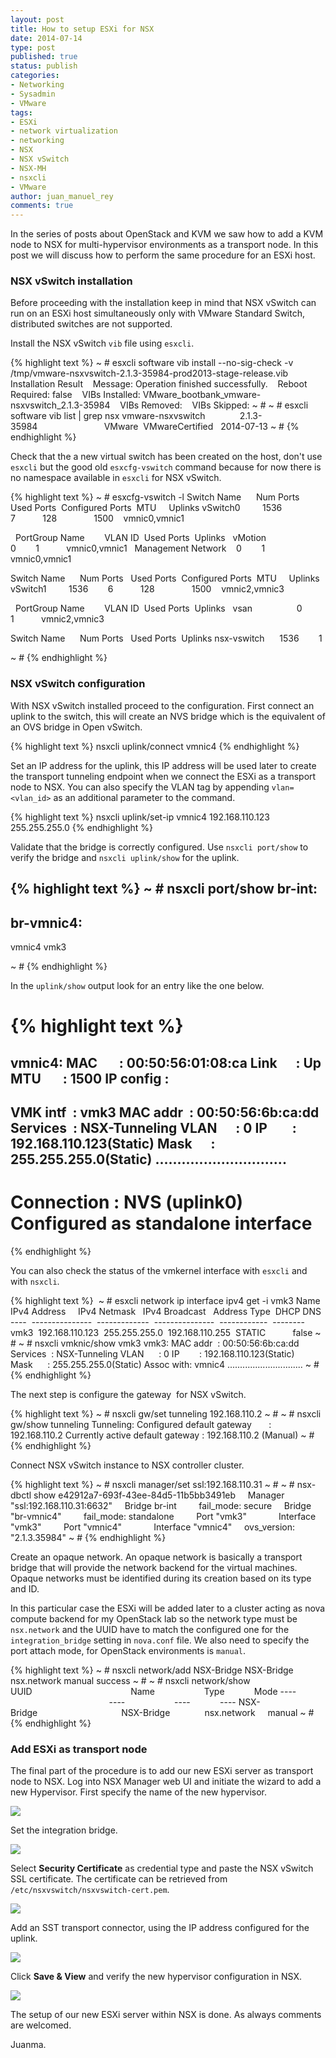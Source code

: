 ```yaml
---
layout: post
title: How to setup ESXi for NSX
date: 2014-07-14
type: post
published: true
status: publish
categories:
- Networking
- Sysadmin
- VMware
tags:
- ESXi
- network virtualization
- networking
- NSX
- NSX vSwitch
- NSX-MH
- nsxcli
- VMware
author: juan_manuel_rey
comments: true
---
```


In the series of posts about OpenStack and KVM we saw how to add a KVM node to NSX for multi-hypervisor environments as a transport node. In this post we will discuss how to perform the same procedure for an ESXi host.

### NSX vSwitch installation

Before proceeding with the installation keep in mind that NSX vSwitch can run on an ESXi host simultaneously only with VMware Standard Switch, distributed switches are not supported.

Install the NSX vSwitch `vib` file using `esxcli`.

{% highlight text %}
~ # esxcli software vib install --no-sig-check -v /tmp/vmware-nsxvswitch-2.1.3-35984-prod2013-stage-release.vib
Installation Result
   Message: Operation finished successfully.
   Reboot Required: false
   VIBs Installed: VMware_bootbank_vmware-nsxvswitch_2.1.3-35984
   VIBs Removed:
   VIBs Skipped:
~ #
~ # esxcli software vib list | grep nsx
vmware-nsxvswitch              2.1.3-35984                           VMware  VMwareCertified   2014-07-13
~ #
{% endhighlight %}

Check that the a new virtual switch has been created on the host, don't use `esxcli` but the good old `esxcfg-vswitch` command because for now there is no namespace available in `esxcli` for NSX vSwitch.

{% highlight text %}
~ # esxcfg-vswitch -l
Switch Name      Num Ports   Used Ports  Configured Ports  MTU     Uplinks
vSwitch0         1536        7           128               1500    vmnic0,vmnic1

  PortGroup Name        VLAN ID  Used Ports  Uplinks
  vMotion               0        1           vmnic0,vmnic1
  Management Network    0        1           vmnic0,vmnic1

Switch Name      Num Ports   Used Ports  Configured Ports  MTU     Uplinks
vSwitch1         1536        6           128               1500    vmnic2,vmnic3

  PortGroup Name        VLAN ID  Used Ports  Uplinks
  vsan                  0        1           vmnic2,vmnic3

Switch Name      Num Ports   Used Ports  Uplinks
nsx-vswitch      1536        1

~ #
{% endhighlight %}

### NSX vSwitch configuration

With NSX vSwitch installed proceed to the configuration. First connect an uplink to the switch, this will create an NVS bridge which is the equivalent of an OVS bridge in Open vSwitch.

{% highlight text %}
nsxcli uplink/connect vmnic4
{% endhighlight %}

Set an IP address for the uplink, this IP address will be used later to create the transport tunneling endpoint when we connect the ESXi as a transport node to NSX. You can also specify the VLAN tag by appending `vlan=<vlan_id>` as an additional parameter to the command.

{% highlight text %}
nsxcli uplink/set-ip vmnic4 192.168.110.123 255.255.255.0
{% endhighlight %}

Validate that the bridge is correctly configured. Use `nsxcli port/show` to verify the bridge and `nsxcli uplink/show` for the uplink.

{% highlight text %}
~ # nsxcli port/show
br-int:
-------

br-vmnic4:
----------
vmnic4
vmk3

~ #
{% endhighlight %}

In the `uplink/show` output look for an entry like the one below.

{% highlight text %}
==============================
vmnic4:
MAC       : 00:50:56:01:08:ca
Link      : Up
MTU       : 1500
IP config :
------------------------------
VMK intf  : vmk3
MAC addr  : 00:50:56:6b:ca:dd
Services  : NSX-Tunneling
VLAN      : 0
IP        : 192.168.110.123(Static)
Mask      : 255.255.255.0(Static)
..............................
------------------------------
Connection : NVS (uplink0)
Configured as standalone interface
==============================
{% endhighlight %}

You can also check the status of the vmkernel interface with `esxcli` and with `nsxcli`.

{% highlight text %}
 ~ # esxcli network ip interface ipv4 get -i vmk3
Name  IPv4 Address     IPv4 Netmask   IPv4 Broadcast   Address Type  DHCP DNS
----  ---------------  -------------  ---------------  ------------  --------
vmk3  192.168.110.123  255.255.255.0  192.168.110.255  STATIC           false
~ #
~ # nsxcli vmknic/show vmk3
vmk3:
MAC addr  : 00:50:56:6b:ca:dd
Services  : NSX-Tunneling
VLAN      : 0
IP        : 192.168.110.123(Static)
Mask      : 255.255.255.0(Static)
Assoc with: vmnic4
..............................
~ #
{% endhighlight %}

The next step is configure the gateway  for NSX vSwitch.

{% highlight text %}
~ # nsxcli gw/set tunneling 192.168.110.2
~ #
~ # nsxcli gw/show tunneling
Tunneling:
Configured default gateway       : 192.168.110.2
Currently active default gateway : 192.168.110.2 (Manual)
~ #
{% endhighlight %}

Connect NSX vSwitch instance to NSX controller cluster.

{% highlight text %}
~ # nsxcli manager/set ssl:192.168.110.31
~ #
~ # nsx-dbctl show
e42912a7-693f-43ee-84d5-11b5bb3491eb
    Manager "ssl:192.168.110.31:6632"
    Bridge br-int
        fail_mode: secure
    Bridge "br-vmnic4"
        fail_mode: standalone
        Port "vmk3"
            Interface "vmk3"
        Port "vmnic4"
            Interface "vmnic4"
    ovs_version: "2.1.3.35984"
~ #
{% endhighlight %}

Create an opaque network. An opaque network is basically a transport bridge that will provide the network backend for the virtual machines. Opaque networks must be identified during its creation based on its type and ID.

In this particular case the ESXi will be added later to a cluster acting as nova compute backend for my OpenStack lab so the network type must be `nsx.network` and the UUID have to match the configured one for the `integration_bridge` setting in `nova.conf` file. We also need to specify the port attach mode, for OpenStack environments is `manual`.

{% highlight text %}
~ # nsxcli network/add NSX-Bridge NSX-Bridge nsx.network manual
success
~ #
~ # nsxcli network/show
UUID                                        Name                    Type            Mode
----                                        ----                    ----            ----
NSX-Bridge                                  NSX-Bridge              nsx.network     manual
~ #
{% endhighlight %}

### Add ESXi as transport node

The final part of the procedure is to add our new ESXi server as transport node to NSX. Log into NSX Manager web UI and initiate the wizard to add a new Hypervisor. First specify the name of the new hypervisor.

[![](/images/screen-shot-2014-07-14-at-02-13-30.png)]({{site.url}}/images/screen-shot-2014-07-14-at-02-13-30.png)

Set the integration bridge.

[![](/images/screen-shot-2014-07-14-at-02-22-44.png)]({{site.url}}/images/screen-shot-2014-07-14-at-02-22-44.png)

Select **Security Certificate** as credential type and paste the NSX vSwitch SSL certificate. The certificate can be retrieved from `/etc/nsxvswitch/nsxvswitch-cert.pem`.

[![](/images/screen-shot-2014-07-14-at-02-29-50.png)]({{site.url}}/images/screen-shot-2014-07-14-at-02-29-50.png)

Add an SST transport connector, using the IP address configured for the uplink.

[![](/images/screen-shot-2014-07-14-at-02-31-57.png)]({{site.url}}/images/screen-shot-2014-07-14-at-02-31-57.png)

Click **Save & View** and verify the new hypervisor configuration in NSX.

[![](/images/screen-shot-2014-07-14-at-02-36-15.png)]({{site.url}}/images/screen-shot-2014-07-14-at-02-36-15.png)

The setup of our new ESXi server within NSX is done. As always comments are welcomed.

Juanma.
